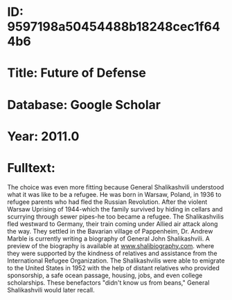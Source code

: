 # ID: 9597198a50454488b18248cec1f644b6
# Title: Future of Defense
# Database: Google Scholar
# Year: 2011.0
# Fulltext:
The choice was even more fitting because General Shalikashvili understood what it was like to be a refugee.
He was born in Warsaw, Poland, in 1936 to refugee parents who had fled the Russian Revolution.
After the violent Warsaw Uprising of 1944-which the family survived by hiding in cellars and scurrying through sewer pipes-he too became a refugee.
The Shalikashvilis fled westward to Germany, their train coming under Allied air attack along the way.
They settled in the Bavarian village of Pappenheim, Dr. Andrew Marble is currently writing a biography of General John Shalikashvili.
A preview of the biography is available at www.shalibiography.com.
where they were supported by the kindness of relatives and assistance from the International Refugee Organization.
The Shalikashvilis were able to emigrate to the United States in 1952 with the help of distant relatives who provided sponsorship, a safe ocean passage, housing, jobs, and even college scholarships.
These benefactors "didn't know us from beans," General Shalikashvili would later recall.
